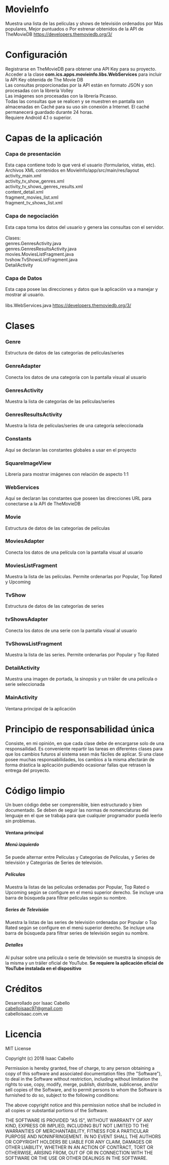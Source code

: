 # MovieInfo

Muestra una lista de las películas y shows de televisión ordenados por Más populares, Mejor puntuados o Por estrenar obtenidos de la API de TheMovieDB https://developers.themoviedb.org/3/

# Configuración

Registrarse en TheMovieDB para obtener una API Key para su proyecto.
</br>Acceder a la clase <b>com.ics.apps.movieinfo.libs.WebServices</b> para incluir la API Key obtenida de The Movie DB
</br>Las consultas proporcionadas por la API están en formato JSON y son procesadas con la librería Volley
</br>Las imágenes son procesadas con la librería Picasso.
</br>Todas las consultas que se realicen y se muestren en pantalla son almacenadas en Caché para su uso sin conexión a Internet. El caché permanecerá guardado durante 24 horas.
</br>Requiere Android 4.1 o superior.

# Capas de la aplicación

### Capa de presentación
Esta capa contiene todo lo que verá el usuario (formularios, vistas, etc).</br>
Archivos XML contenidos en MovieInfo/app/src/main/res/layout</br>
activity_main.xml</br>
activity_tv_show_genres.xml</br>
activity_tv_shows_genres_results.xml</br>
content_detail.xml</br>
fragment_movies_list.xml</br>
fragment_tv_shows_list.xml

### Capa de negociación
Esta capa toma los datos del usuario y genera las consultas con el servidor.</br></br>
Clases:</br>
genres.GenresActivity.java</br>
genres.GenresResultsActivity.java</br>
movies.MoviesListFragment.java</br>
tvshow.TvShowsListFragment.java</br>
DetailActivity</br>

### Capa de Datos
Esta capa posee las direcciones y datos que la aplicación va a manejar y mostrar al usuario.</br></br>
libs.WebServices.java
https://developers.themoviedb.org/3/

# Clases

### Genre
Estructura de datos de las categorías de películas/series

### GenreAdapter
Conecta los datos de una categoría con la pantalla visual al usuario

### GenresActivity
Muestra la lista de categorías de las películas/series

### GenresResultsActivity
Muestra la lista de películas/series de una categoría seleccionada

### Constants
Aquí se declaran las constantes globales a usar en el proyecto

### SquareImageView
Librería para mostrar imágenes con relación de aspecto 1:1

### WebServices
Aquí se declaran las constantes que poseen las direcciones URL para conectarse a la API de TheMovieDB

### Movie
Estructura de datos de las categorías de películas

### MoviesAdapter
Conecta los datos de una película con la pantalla visual al usuario

### MoviesListFragment
Muestra la lista de las películas. Permite ordenarlas por Popular, Top Rated y Upcoming

### TvShow
Estructura de datos de las categorías de series

### tvShowsAdapter
Conecta los datos de una serie con la pantalla visual al usuario

### TvShowsListFragment
Muestra la lista de las series. Permite ordenarlas por Popular y Top Rated

### DetailActivity
Muestra una imagen de portada, la sinopsis y un tráiler de una película o serie seleccionada

### MainActivity
Ventana principal de la aplicación

# Principio de responsabilidad única
Consiste, en mi opinión, en que cada clase debe de encargarse solo de una responsailidad. Es conveniente repartir las tareas en diferentes clases para que los cambios futuros al sistema sean más fáciles de aplicar. Si una clase posee muchas responsabilidades, los cambios a la misma afectarán de forma drástica la aplicación pudiendo ocasionar fallas que retrasen la entrega del proyecto.

# Código limpio
Un buen código debe ser comprensible, bien estructurado y bien documentado. Se deben de seguir las normas de nomenclaturas del lenguaje en el que se trabaja para que cualquier programador pueda leerlo sin problemas.

#### Ventana principal

##### Menú izquierdo
Se puede alternar entre Películas y Categorías de Películas, y Series de televisión y Categorías de Series de televisión.

##### Películas

Muestra la listas de las películas ordenadas por Popular, Top Rated o Upcoming según se configure en el menú superior derecho.
Se incluye una barra de búsqueda para filtrar películas según su nombre.

##### Series de Televisión

Muestra la listas de las series de televisión ordenadas por Popular o Top Rated según se configure en el menú superior derecho.
Se incluye una barra de búsqueda para filtrar series de televisión según su nombre.

##### Detalles

Al pulsar sobre una película o serie de televisión se muestra la sinopsis de la misma y un tráiler oficial de YouTube. <b>Se requiere la aplicación oficial de YouTube instalada en el dispositivo</b>

# Créditos

Desarrollado por Isaac Cabello
</br>cabelloisaac97@gmail.com
</br>cabelloisaac.com.ve

# Licencia

MIT License

Copyright (c) 2018 Isaac Cabello

Permission is hereby granted, free of charge, to any person obtaining a copy
of this software and associated documentation files (the "Software"), to deal
in the Software without restriction, including without limitation the rights
to use, copy, modify, merge, publish, distribute, sublicense, and/or sell
copies of the Software, and to permit persons to whom the Software is
furnished to do so, subject to the following conditions:

The above copyright notice and this permission notice shall be included in all
copies or substantial portions of the Software.

THE SOFTWARE IS PROVIDED "AS IS", WITHOUT WARRANTY OF ANY KIND, EXPRESS OR
IMPLIED, INCLUDING BUT NOT LIMITED TO THE WARRANTIES OF MERCHANTABILITY,
FITNESS FOR A PARTICULAR PURPOSE AND NONINFRINGEMENT. IN NO EVENT SHALL THE
AUTHORS OR COPYRIGHT HOLDERS BE LIABLE FOR ANY CLAIM, DAMAGES OR OTHER
LIABILITY, WHETHER IN AN ACTION OF CONTRACT, TORT OR OTHERWISE, ARISING FROM,
OUT OF OR IN CONNECTION WITH THE SOFTWARE OR THE USE OR OTHER DEALINGS IN THE
SOFTWARE.
